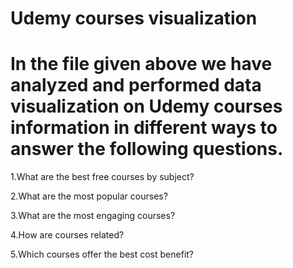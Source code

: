 # Udemy courses visualization


# In the file given above we have analyzed and performed data visualization on Udemy courses information in different ways to answer the following questions.


1.What are the best free courses by subject?

2.What are the most popular courses?

3.What are the most engaging courses?

4.How are courses related?

5.Which courses offer the best cost benefit?
